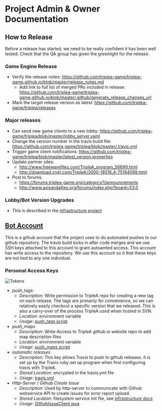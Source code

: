 # Project Admin & Owner Documentation

## How to Release

Before a release has started, we need to be really confident it has been well tested. Check that the QA group has
given the greenlight for the release.

### Game Engine Release
- Verify the release notes: https://github.com/triplea-game/triplea-game.github.io/blob/master/release_notes.md
   - Add link to full list of merged PRs included in release: https://github.com/triplea-game/triplea-game.github.io/blob/master/.github/generate_release_changes_url
- Mark the target release version as latest: https://github.com/triplea-game/triplea/releases

### Major releases
- Can send new game clients to a new lobby: https://github.com/triplea-game/triplea/blob/master/lobby_server.yaml
- Change the version number in the travis build file: https://github.com/triplea-game/triplea/blob/master/.travis.yml
- Trigger game client notifications: https://github.com/triplea-game/triplea/blob/master/latest_version.properties
- Update partner sites:  
  - http://www.freewarefiles.com/TripleA_program_56699.html  
  - http://download.cnet.com/TripleA/3000-18516_4-75184098.html  
- Post to forums:
  - https://forums.triplea-game.org/category/1/announcements
  - http://www.axisandallies.org/forums/index.php?board=53.0

### Lobby/Bot Version Upgrades
- This is described in the [infrastructure project](https://github.com/triplea-game/infrastructure)


## [Bot Account](https://github.com/tripleabuilderbot)

This is a github account that the project uses to do automated pushes to our github repository. The travis build kicks
in after code merges and we use SSH keys attached to this account to grant autoamted access. This account has
write access to the repository. We use this account so it that these keys are not tied to any one individual. 

### Personal Access Keys

![Tokens](https://cloud.githubusercontent.com/assets/12397753/26811743/822517d6-4a28-11e7-8342-ef4826e834b9.png)

- *push_tags*: 
  - *Description*: Write permission to TripleA repo for creating a new tag on each release.
      The tags are primarily for convenience, so we can relatively easily checkout a specific
      version that we released. This is also a carry-over of the process TripleA used when
      hosted in SVN.
  - *Location*: environment variable
  - *Usage*: [push_tags script](https://github.com/triplea-game/triplea/blob/master/.travis/push_tag#L13)
- *push_maps*
  - *Description*: Write-Access to TripleA github.io website repo to add map description files
  - *Location*: environment variable
  - *Usage*: [push_maps script](https://github.com/triplea-game/triplea/blob/master/.travis/push_maps#L8)
- *automatic releases*
  - *Description*: This key allows Travis to push to github releases. It is set up by the
      Travis ruby set up program when first configuring travis with TripleA.
  - *Stored Location*: encrypted in the travis.yml file
  - *Usage*: [travis.yml](https://github.com/triplea-game/triplea/blob/master/.travis.yml#L32)
- *Http-Server / Github Create Issue*
  - *Description*: Used by http-server to communicate with Github webservice API to create issues
      for error report upload.
  - *Stored Location*: filesystem service init file, see [infrastructure docs](https://github.com/triplea-game/infrastructure/docs)
  - *Usage*: [GithubIssueClient.java](https://github.com/triplea-game/triplea/blob/master/http-client/src/main/java/org/triplea/http/client/github/issues/GithubIssueClient.java)


